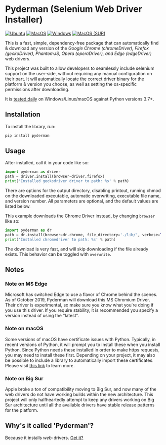 # Pyderman (Selenium Web Driver Installer)

[![Ubuntu](
  https://github.com/shadowmoose/pyderman/workflows/Ubuntu/badge.svg
  )](
  https://github.com/shadowmoose/pyderman/actions?query=workflow%3AUbuntu
) [![MacOS](
  https://github.com/shadowmoose/pyderman/workflows/MacOS/badge.svg
  )](
  https://github.com/shadowmoose/pyderman/actions?query=workflow%3AMacOS
) [![Windows](
  https://github.com/shadowmoose/pyderman/workflows/Windows/badge.svg
  )](
  https://github.com/shadowmoose/pyderman/actions?query=workflow%3AWindows
) [![MacOS (SUR)](
  https://github.com/shadowmoose/pyderman/actions/workflows/test-macOS-sur.yml/badge.svg
  )](
  https://github.com/shadowmoose/pyderman/actions/workflows/test-macOS-sur.yml
)

This is a fast, simple, dependency-free package that can automatically find & download any version of
the *Google Chrome (chromeDriver), Firefox (geckoDriver), PhantomJS, Opera (operaDriver), and Edge (edgeDriver)* web drivers.

This project was built to allow developers to seamlessly include selenium support on the user-side, without requiring any manual configuration on their part. It will automatically locate the correct driver binary for the platform & version you choose, as well as setting the os-specific permissions after downloading.

It is [tested daily](https://github.com/shadowmoose/pyderman/actions) on Windows/Linux/macOS against Python versions 3.7+.

## Installation

To install the library, run:

```bash
pip install pyderman
```

## Usage

After installed, call it in your code like so:

```python
import pyderman as driver
path = driver.install(browser=driver.firefox)
print('Installed geckodriver driver to path: %s' % path)
```

There are options for the output directory, disabling printout, running chmod on the downloaded executable,
automatic overwriting, executable file name, and version number.
All parameters are optional, and the default values are listed below.

This example downloads the Chrome Driver instead, by changing ```browser``` like so:

```python
import pyderman as dr
path = dr.install(browser=dr.chrome, file_directory='./lib/', verbose=True, chmod=True, overwrite=False, version=None, filename=None, return_info=False)
print('Installed chromedriver to path: %s' % path)
```

The download is very fast, and will skip downloading if the file already exists. This behavior can be toggled with ```overwrite```.

## Notes

### Note on MS Edge

Microsoft has switched Edge to use a flavor of Chrome behind the scenes. As of October 2019, Pyderman will download this MS Chromium Driver. Their driver is experimental, so make sure you know what you're doing if you use this driver. If you require stability, it is recommended you specify a version instead of using the "latest".

### Note on macOS

Some versions of macOS have certificate issues with Python. Typically, in recent versions of Python, it will prompt you to install these when you install Python. Since Python needs these installed in order to make https requests, you may need to install these first. Depending on your project, it may also be possible to include a library to automatically import these certificates. Please visit [this link](https://timonweb.com/tutorials/fixing-certificate_verify_failed-error-when-trying-requests_html-out-on-mac/) to learn more.

### Note on Big Sur

Apple broke a ton of compatibility moving to Big Sur, and now many of the web drivers do not have working builds within the new architecture. This project will only halfheartedly attempt to keep any drivers working on Big Sur architecture until all the available drivers have stable release patterns for the platform.

## Why's it called 'Pyderman'?

Because it installs *web*-drivers. [Get it?](https://youtu.be/4o29VoxtsFk)
